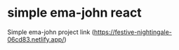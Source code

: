 # simple ema-john react 

Simple ema-john project link (https://festive-nightingale-06cd83.netlify.app/)




